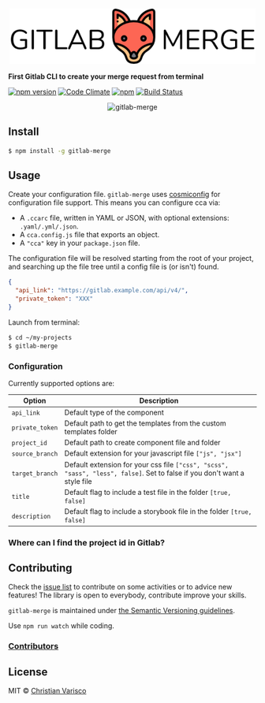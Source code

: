 <p align="center">
  <img src="https://github.com/CVarisco/gitlab-merge/blob/master/docs/logo.png" width="500" alt="gitlab-merge"/>
</p>

<strong align="center">First Gitlab CLI to create your merge request from terminal</strong><br />

<p align="center">

[![npm version](https://badge.fury.io/js/gitlab-merge.svg)](https://badge.fury.io/js/gitlab-merge)
[![Code Climate](https://codeclimate.com/github/CVarisco/gitlab-merge/badges/gpa.svg)](https://codeclimate.com/github/CVarisco/gitlab-merge)
[![npm](https://img.shields.io/npm/dw/gitlab-merge.svg)](https://www.npmjs.com/package/gitlab-merge)
[![Build Status](https://travis-ci.org/CVarisco/gitlab-merge.svg?branch=master)](https://travis-ci.org/CVarisco/gitlab-merge)

</p>

<p align="center">
  <img src="https://github.com/CVarisco/gitlab-merge/blob/master/docs/gitlab-merge-example.gif" alt="gitlab-merge" width="1024" />
</p>

## Install

```sh
$ npm install -g gitlab-merge
```

## Usage

Create your configuration file.
`gitlab-merge` uses [cosmiconfig](https://github.com/davidtheclark/cosmiconfig) for configuration file support.
This means you can configure cca via:

- A `.ccarc` file, written in YAML or JSON, with optional extensions: `.yaml/.yml/.json`.
- A `cca.config.js` file that exports an object.
- A `"cca"` key in your `package.json` file.

The configuration file will be resolved starting from the root of your project,
and searching up the file tree until a config file is (or isn't) found.

```json
{
  "api_link": "https://gitlab.example.com/api/v4/",
  "private_token": "XXX"
}
```

Launch from terminal:

```sh
$ cd ~/my-projects
$ gitlab-merge
```

### Configuration

Currently supported options are:

| Option          | Description                                                                                                               |
| --------------- | ------------------------------------------------------------------------------------------------------------------------- |
| `api_link`      | Default type of the component                                                                                             |
| `private_token` | Default path to get the templates from the custom templates folder                                                        |
| `project_id`    | Default path to create component file and folder                                                                          |
| `source_branch` | Default extension for your javascript file `["js", "jsx"]`                                                                |
| `target_branch` | Default extension for your css file `["css", "scss", "sass", "less", false]`. Set to false if you don't want a style file |
| `title`         | Default flag to include a test file in the folder `[true, false]`                                                         |
| `description`   | Default flag to include a storybook file in the folder `[true, false]`                                                    |

### Where can I find the project id in Gitlab?

## Contributing

Check the [issue list](https://github.com/CVarisco/gitlab-merge/issues) to contribute on some activities or to advice new features!
The library is open to everybody, contribute improve your skills.

`gitlab-merge` is maintained under [the Semantic Versioning guidelines](http://semver.org/).

Use `npm run watch` while coding.

### [Contributors](https://github.com/CVarisco/gitlab-merge/graphs/contributors)

## License

MIT © [Christian Varisco](https://github.com/CVarisco)
